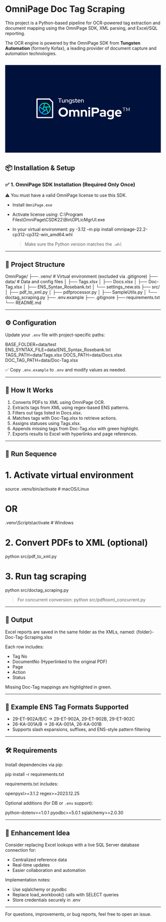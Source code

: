 # OmniPage Doc Tag Scraping

This project is a Python-based pipeline for OCR-powered tag extraction and document mapping using the OmniPage SDK, XML parsing, and Excel/SQL reporting.

The OCR engine is powered by the OmniPage SDK from **Tungsten Automation** (formerly Kofax), a leading provider of document capture and automation technologies.

![OmniPage Cover](omnipage_cover.svg)
---

## 📦 Installation & Setup

### ✅ 1. OmniPage SDK Installation (Required Only Once)

⚠️ You must have a valid OmniPage license to use this SDK.

- Install `OmniPage.exe`
- Activate license using:
  C:\Program Files\OmniPage\CSDK22\Bin\OPLicMgrUI.exe
- In your virtual environment:
  py -3.12 -m pip install omnipage-22.2-cp312-cp312-win_amd64.whl

  > Make sure the Python version matches the `.whl`

---

## 🧰 Project Structure

OmniPage/
├── .venv/                      # Virtual environment (excluded via .gitignore)
├── data/                       # Data and config files
│   ├── Tags.xlsx
│   ├── Docs.xlsx
│   ├── Doc-Tag.xlsx
│   ├── ENS_Syntax_Rosebank.txt
│   └── settings_new.sts
├── src/
│   ├── pdf_to_xml.py
│   ├── pdfprocessor.py
│   ├── SampleUtils.py
│   └── doctag_scraping.py
├── .env.example
├── .gitignore
├── requirements.txt
└── README.md

---

## ⚙️ Configuration

Update your `.env` file with project-specific paths:

BASE_FOLDER=data/test
ENS_SYNTAX_FILE=data/ENS_Syntax_Rosebank.txt
TAGS_PATH=data/Tags.xlsx
DOCS_PATH=data/Docs.xlsx
DOC_TAG_PATH=data/Doc-Tag.xlsx

✅ Copy `.env.example` to `.env` and modify values as needed.

---

## 🧠 How It Works

1. Converts PDFs to XML using OmniPage OCR.
2. Extracts tags from XML using regex-based ENS patterns.
3. Filters out tags listed in Docs.xlsx.
4. Matches tags with Doc-Tag.xlsx to retrieve actions.
5. Assigns statuses using Tags.xlsx.
6. Appends missing tags from Doc-Tag.xlsx with green highlight.
7. Exports results to Excel with hyperlinks and page references.

---

## 🚀 Run Sequence

# 1. Activate virtual environment
source .venv/bin/activate  # macOS/Linux
# OR
.venv\Scripts\activate     # Windows

# 2. Convert PDFs to XML (optional)
python src/pdf_to_xml.py

# 3. Run tag scraping
python src/doctag_scraping.py

> For concurrent conversion:
python src/pdftoxml_concurrent.py

---

## 📁 Output

Excel reports are saved in the same folder as the XMLs, named:
{folder}-Doc-Tag-Scraping.xlsx

Each row includes:
- Tag No
- DocumentNo (Hyperlinked to the original PDF)
- Page
- Action
- Status

Missing Doc-Tag mappings are highlighted in green.

---

## 🧪 Example ENS Tag Formats Supported

- 29-ET-902A/B/C → 29-ET-902A, 29-ET-902B, 29-ET-902C
- 26-KA-001A/B → 26-KA-001A, 26-KA-001B
- Supports slash expansions, suffixes, and ENS-style pattern filtering

---

## 🛠 Requirements

Install dependencies via pip:

pip install -r requirements.txt

requirements.txt includes:

openpyxl>=3.1.2
regex>=2023.12.25

Optional additions (for DB or `.env` support):

python-dotenv>=1.0.1
pyodbc>=5.0.1
sqlalchemy>=2.0.30

---

## 🚀 Enhancement Idea

Consider replacing Excel lookups with a live SQL Server database connection for:
- Centralized reference data
- Real-time updates
- Easier collaboration and automation

Implementation notes:
- Use sqlalchemy or pyodbc
- Replace load_workbook() calls with SELECT queries
- Store credentials securely in .env

---

For questions, improvements, or bug reports, feel free to open an issue.

